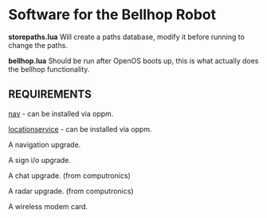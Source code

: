 # Software for the Bellhop Robot
**storepaths.lua** Will create a paths database, modify it before running to change the paths.

**bellhop.lua** Should be run after OpenOS boots up, this is what actually does the bellhop functionality.

REQUIREMENTS
---------------------------------------
[nav](https://github.com/Akuukis/RobotColorWars-Minecraft/blob/master/lib/nav.lua) - can be installed via oppm.

[locationservice](https://github.com/OpenPrograms/EvaKnievel-Programs/tree/master/locationService) - can be installed via oppm.

A navigation upgrade.

A sign i/o upgrade.

A chat upgrade. (from computronics)

A radar upgrade. (from computronics)

A wireless modem card.
